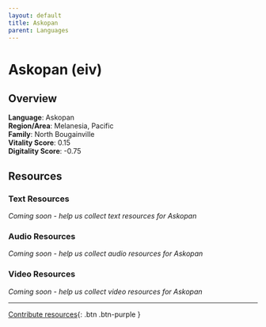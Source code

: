 ```yaml
---
layout: default
title: Askopan
parent: Languages
---
```


# Askopan (eiv)

## Overview

**Language**: Askopan  
**Region/Area**: Melanesia, Pacific  
**Family**: North Bougainville  
**Vitality Score**: 0.15  
**Digitality Score**: -0.75  

## Resources

### Text Resources
*Coming soon - help us collect text resources for Askopan*

### Audio Resources
*Coming soon - help us collect audio resources for Askopan*

### Video Resources
*Coming soon - help us collect video resources for Askopan*

---

[Contribute resources](https://fairtrain.github.io/){: .btn .btn-purple }
